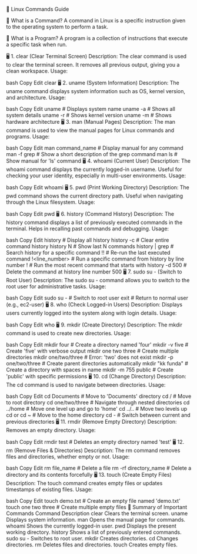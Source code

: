 📌 Linux Commands Guide

🔹 What is a Command?
A command in Linux is a specific instruction given to the operating system to perform a task.

🔹 What is a Program?
A program is a collection of instructions that execute a specific task when run.

🖥️ 1. clear (Clear Terminal Screen)
Description:
The clear command is used to clear the terminal screen.
It removes all previous output, giving you a clean workspace.
Usage:

bash
Copy
Edit
clear
🖥️ 2. uname (System Information)
Description:
The uname command displays system information such as OS, kernel version, and architecture.
Usage:

bash
Copy
Edit
uname        # Displays system name
uname -a     # Shows all system details
uname -r     # Shows kernel version
uname -m     # Shows hardware architecture
🖥️ 3. man (Manual Pages)
Description:
The man command is used to view the manual pages for Linux commands and programs.
Usage:

bash
Copy
Edit
man command_name    # Display manual for any command
man -f grep         # Show a short description of the grep command
man ls              # Show manual for 'ls' command
🖥️ 4. whoami (Current User)
Description:
The whoami command displays the currently logged-in username.
Useful for checking your user identity, especially in multi-user environments.
Usage:

bash
Copy
Edit
whoami
🖥️ 5. pwd (Print Working Directory)
Description:
The pwd command shows the current directory path.
Useful when navigating through the Linux filesystem.
Usage:

bash
Copy
Edit
pwd
🖥️ 6. history (Command History)
Description:
The history command displays a list of previously executed commands in the terminal.
Helps in recalling past commands and debugging.
Usage:

bash
Copy
Edit
history               # Display all history
history -c            # Clear entire command history
history N             # Show last N commands
history | grep <command>  # Search history for a specific command
!!                    # Re-run the last executed command
!<line_number>        # Run a specific command from history by line number
!<string>             # Run the most recent command that starts with <string>
history -d 500        # Delete the command at history line number 500
🖥️ 7. sudo su - (Switch to Root User)
Description:
The sudo su - command allows you to switch to the root user for administrative tasks.
Usage:

bash
Copy
Edit
sudo su -    # Switch to root user
exit         # Return to normal user (e.g., ec2-user)
🖥️ 8. who (Check Logged-in Users)
Description:
Displays users currently logged into the system along with login details.
Usage:

bash
Copy
Edit
who
🖥️ 9. mkdir (Create Directory)
Description:
The mkdir command is used to create new directories.
Usage:

bash
Copy
Edit
mkdir four              # Create a directory named 'four'
mkdir -v five           # Create 'five' with verbose output
mkdir one two three     # Create multiple directories
mkdir one/two/three     # Error: 'two' does not exist
mkdir -p one/two/three  # Create parent directories automatically
mkdir "kk funda"        # Create a directory with spaces in name
mkdir -m 755 public     # Create 'public' with specific permissions
🖥️ 10. cd (Change Directory)
Description:
The cd command is used to navigate between directories.
Usage:

bash
Copy
Edit
cd Documents          # Move to 'Documents' directory
cd /                  # Move to root directory
cd one/two/three      # Navigate through nested directories
cd ../home            # Move one level up and go to 'home'
cd ../..              # Move two levels up
cd or cd ~            # Move to the home directory
cd -                  # Switch between current and previous directories
🖥️ 11. rmdir (Remove Empty Directory)
Description:
Removes an empty directory.
Usage:

bash
Copy
Edit
rmdir test  # Deletes an empty directory named 'test'
🖥️ 12. rm (Remove Files & Directories)
Description:
The rm command removes files and directories, whether empty or not.
Usage:

bash
Copy
Edit
rm file_name          # Delete a file
rm -rf directory_name # Delete a directory and its contents forcefully
🖥️ 13. touch (Create Empty Files)
Description:
The touch command creates empty files or updates timestamps of existing files.
Usage:

bash
Copy
Edit
touch demo.txt        # Create an empty file named 'demo.txt'
touch one two three   # Create multiple empty files
🔹 Summary of Important Commands
Command	Description
clear	Clears the terminal screen.
uname	Displays system information.
man	Opens the manual page for commands.
whoami	Shows the currently logged-in user.
pwd	Displays the present working directory.
history	Shows a list of previously entered commands.
sudo su -	Switches to root user.
mkdir	Creates directories.
cd	Changes directories.
rm	Deletes files and directories.
touch	Creates empty files.
